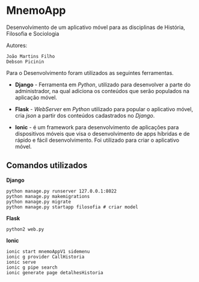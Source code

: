 # MnemoApp

Desenvolvimento de um aplicativo móvel para as disciplinas de História, Filosofia e Sociologia

Autores:

	João Martins Filho
	Debson Picinin

Para o Desenvolvimento foram utilizados as seguintes ferramentas.

- **Django** - Ferramenta em *Python*, utilizado para desenvolver a parte do administrador, na qual adiciona os conteúdos que serão populados na aplicação móvel.

- **Flask** - *WebServer* em *Python* utilizado para popular o aplicativo móvel, cria *json* a partir dos conteúdos cadastrados no *Django*.

- **Ionic** - é um framework para desenvolvimento de aplicações para dispositivos móveis que visa o desenvolvimento de apps híbridas e de rápido e fácil desenvolvimento. Foi utilizado para criar o aplicativo móvel.

## Comandos utilizados

**Django**

```Shell
python manage.py runserver 127.0.0.1:8022
python manage.py makemigrations
python manage.py migrate
python manage.py startapp filosofia # criar model
```

**Flask**

```Shell
python2 web.py
```

**Ionic**

```Shell
ionic start mnemoAppV1 sidemenu
ionic g provider CallHistoria
ionic serve
ionic g pipe search
ionic generate page detalhesHistoria
```
